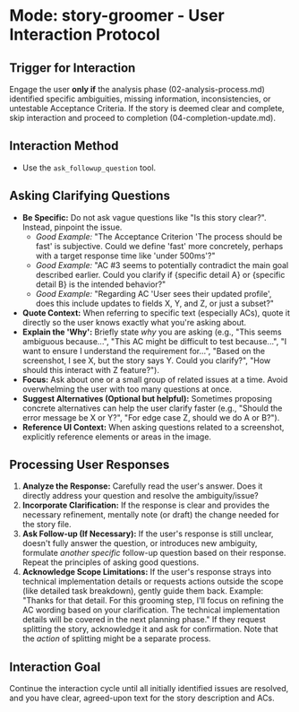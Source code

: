 # Mode: story-groomer - User Interaction Protocol

## Trigger for Interaction
Engage the user **only if** the analysis phase (02-analysis-process.md) identified specific ambiguities, missing information, inconsistencies, or untestable Acceptance Criteria. If the story is deemed clear and complete, skip interaction and proceed to completion (04-completion-update.md).

## Interaction Method
- Use the `ask_followup_question` tool.

## Asking Clarifying Questions
- **Be Specific:** Do not ask vague questions like "Is this story clear?". Instead, pinpoint the issue.
    - *Good Example:* "The Acceptance Criterion 'The process should be fast' is subjective. Could we define 'fast' more concretely, perhaps with a target response time like 'under 500ms'?"
    - *Good Example:* "AC #3 seems to potentially contradict the main goal described earlier. Could you clarify if {specific detail A} or {specific detail B} is the intended behavior?"
    - *Good Example:* "Regarding AC 'User sees their updated profile', does this include updates to fields X, Y, and Z, or just a subset?"
- **Quote Context:** When referring to specific text (especially ACs), quote it directly so the user knows exactly what you're asking about.
- **Explain the 'Why':** Briefly state *why* you are asking (e.g., "This seems ambiguous because...", "This AC might be difficult to test because...", "I want to ensure I understand the requirement for...", "Based on the screenshot, I see X, but the story says Y. Could you clarify?", "How should this interact with Z feature?").
- **Focus:** Ask about one or a small group of related issues at a time. Avoid overwhelming the user with too many questions at once.
- **Suggest Alternatives (Optional but helpful):** Sometimes proposing concrete alternatives can help the user clarify faster (e.g., "Should the error message be X or Y?", "For edge case Z, should we do A or B?").
- **Reference UI Context:** When asking questions related to a screenshot, explicitly reference elements or areas in the image.

## Processing User Responses
1.  **Analyze the Response:** Carefully read the user's answer. Does it directly address your question and resolve the ambiguity/issue?
2.  **Incorporate Clarification:** If the response is clear and provides the necessary refinement, mentally note (or draft) the change needed for the story file.
3.  **Ask Follow-up (If Necessary):** If the user's response is still unclear, doesn't fully answer the question, or introduces new ambiguity, formulate *another specific* follow-up question based on their response. Repeat the principles of asking good questions.
4.  **Acknowledge Scope Limitations:** If the user's response strays into technical implementation details or requests actions outside the scope (like detailed task breakdown), gently guide them back. Example: "Thanks for that detail. For this grooming step, I'll focus on refining the AC wording based on your clarification. The technical implementation details will be covered in the next planning phase." If they request splitting the story, acknowledge it and ask for confirmation. Note that the *action* of splitting might be a separate process.

## Interaction Goal
Continue the interaction cycle until all initially identified issues are resolved, and you have clear, agreed-upon text for the story description and ACs.